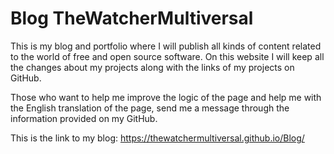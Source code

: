 # Blog TheWatcherMultiversal
This is my blog and portfolio where I will publish all kinds of content related to the world of free and open source software. On this website I will keep all the changes about my projects along with the links of my projects on GitHub.

Those who want to help me improve the logic of the page and help me with the English translation of the page, send me a message through the information provided on my GitHub.

This is the link to my blog: https://thewatchermultiversal.github.io/Blog/
